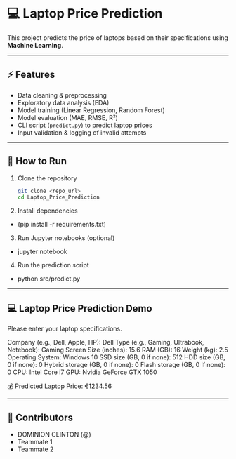 # 💻 Laptop Price Prediction

This project predicts the price of laptops based on their specifications using **Machine Learning**.

---

## ⚡ Features
- Data cleaning & preprocessing  
- Exploratory data analysis (EDA)  
- Model training (Linear Regression, Random Forest)  
- Model evaluation (MAE, RMSE, R²)  
- CLI script (`predict.py`) to predict laptop prices  
- Input validation & logging of invalid attempts  

---

## 🚀 How to Run
1. Clone the repository  
   ```bash
   git clone <repo_url>
   cd Laptop_Price_Prediction

2. Install dependencies 
  - (pip install -r requirements.txt)

3. Run Jupyter notebooks (optional)
  - jupyter notebook

4. Run the prediction script
  - python src/predict.py

---

## 💻 Laptop Price Prediction Demo
Please enter your laptop specifications.

Company (e.g., Dell, Apple, HP): Dell
Type (e.g., Gaming, Ultrabook, Notebook): Gaming
Screen Size (inches): 15.6
RAM (GB): 16
Weight (kg): 2.5
Operating System: Windows 10
SSD size (GB, 0 if none): 512
HDD size (GB, 0 if none): 0
Hybrid storage (GB, 0 if none): 0
Flash storage (GB, 0 if none): 0
CPU: Intel Core i7
GPU: Nvidia GeForce GTX 1050

💰 Predicted Laptop Price: €1234.56

---

## 👥 Contributors
- DOMINION CLINTON (@)
- Teammate 1
- Teammate 2
